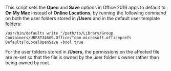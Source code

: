 This script sets the **Open** and **Save** options in Office 2016 apps to default to **On My Mac** instead of **Online Locations**, by running the following command on both the user folders stored in **/Users** and in the default user template folders:

`/usr/bin/defaults write "/path/to/Library/Group Containers/UBF8T346G9.Office/"com.microsoft.officeprefs DefaultsToLocalOpenSave -bool true`

For the user folders stored in **/Users**, the  permissions on the affected file are re-set so that the file is owned by the user folder's owner rather than being owned by root.